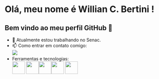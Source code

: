 # Olá, meu nome é Willian C. Bertini ! 
## Bem vindo ao meu perfil GitHub 👋

- 🔭 Atualmente estou trabalhando no Senac. 
- 📫 Como entrar em contato comigo: <br>
<a href = "mailto:bertini@gmail.com"><img loading="lazy" src="https://img.shields.io/badge/Gmail-D14836?style=for-the-badge&logo=gmail&logoColor=white" target="_blank"></a>        
- Ferramentas e tecnologias: <br>
<img src="https://cdn.jsdelivr.net/gh/devicons/devicon@latest/icons/javascript/javascript-original.svg" width="40" height="40"/> <img src="https://cdn.jsdelivr.net/gh/devicons/devicon@latest/icons/vscode/vscode-original.svg" width="40" height="40" /><img src="https://cdn.jsdelivr.net/gh/devicons/devicon@latest/icons/java/java-original-wordmark.svg" width="40" height="40" /><img src="https://cdn.jsdelivr.net/gh/devicons/devicon@latest/icons/azuresqldatabase/azuresqldatabase-original.svg" width="40" height="40" />
            <img src="https://cdn.jsdelivr.net/gh/devicons/devicon@latest/icons/oracle/oracle-original.svg" width="40" height="40" />


          

